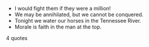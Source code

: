  - I would fight them if they were a million!
 - We may be annihilated, but we cannot be conquered.
 - Tonight we water our horses in the Tennessee River.
 - Morale is faith in the man at the top.

4 quotes